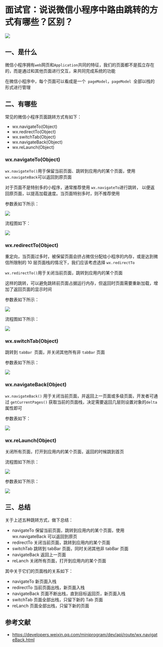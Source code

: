 # 面试官：说说微信小程序中路由跳转的方式有哪些？区别？



 ![](https://static.vue-js.com/52bd3820-31a5-11ec-8e64-91fdec0f05a1.png)



## 一、是什么

微信小程序拥有`web`网页和`Application`共同的特征，我们的页面都不是孤立存在的，而是通过和其他页面进行交互，来共同完成系统的功能

在微信小程序中，每个页面可以看成是一个` pageModel`，`pageModel `全部以栈的形式进行管理



## 二、有哪些

常见的微信小程序页面跳转方式有如下：

- wx.navigateTo(Object)
- wx.redirectTo(Object)
- wx.switchTab(Object)
- wx.navigateBack(Object)
- wx.reLaunch(Object)



### wx.navigateTo(Object)

`wx.navigateTo()`用于保留当前页面、跳转到应用内的某个页面，使用 `wx.navigateBack`可以返回到原页面

对于页面不是特别多的小程序，通常推荐使用 `wx.navigateTo`进行跳转， 以便返回原页面，以提高加载速度。当页面特别多时，则不推荐使用

参数表如下所示：

 ![](https://static.vue-js.com/5e524ea0-31a5-11ec-8e64-91fdec0f05a1.png)

流程图如下：

 ![](https://static.vue-js.com/68f033e0-31a5-11ec-8e64-91fdec0f05a1.png)



### wx.redirectTo(Object)

重定向，当页面过多时，被保留页面会挤占微信分配给小程序的内存，或是达到微信所限制的 10 层页面栈的情况下，我们应该考虑选择 `wx.redirectTo`

`wx.redirectTo()`用于关闭当前页面，跳转到应用内的某个页面

这样的跳转，可以避免跳转前页面占据运行内存，但返回时页面需要重新加载，增加了返回页面的显示时间

参数表如下所示：

 ![](https://static.vue-js.com/76066c20-31a5-11ec-8e64-91fdec0f05a1.png)

流程图如下所示：

 ![](https://static.vue-js.com/828c4b40-31a5-11ec-a752-75723a64e8f5.png)



### wx.switchTab(Object)

跳转到 `tabBar `页面，并关闭其他所有非 `tabBar` 页面

参数表如下所示：

 ![](https://static.vue-js.com/968869d0-31a5-11ec-a752-75723a64e8f5.png)



### wx.navigateBack(Object)

`wx.navigateBack()` 用于关闭当前页面，并返回上一页面或多级页面，开发者可通过 `getCurrentPages()` 获取当前的页面栈，决定需要返回几层则设置对象的`delta`属性即可

参数表如下：

 ![](https://static.vue-js.com/a28d8030-31a5-11ec-a752-75723a64e8f5.png)



### wx.reLaunch(Object)

关闭所有页面，打开到应用内的某个页面，返回的时候跳到首页

流程图如下所示：

 ![](https://static.vue-js.com/accca3a0-31a5-11ec-8e64-91fdec0f05a1.png)

参数表如下所示：

 ![](https://static.vue-js.com/b98c7e80-31a5-11ec-8e64-91fdec0f05a1.png)







## 三、总结

关于上述五种跳转方式，做下总结：

- navigateTo 保留当前页面，跳转到应用内的某个页面，使用 wx.navigateBack 可以返回到原页
- redirectTo 关闭当前页面，跳转到应用内的某个页面
- switchTab 跳转到 tabBar 页面，同时关闭其他非 tabBar 页面
- navigateBack 返回上一页面
- reLanch 关闭所有页面，打开到应用内的某个页面

其中关于它们的页面栈的关系如下：

- navigateTo 新页面入栈
- redirectTo 当前页面出栈，新页面入栈
- navigateBack 页面不断出栈，直到目标返回页，新页面入栈
- switchTab 页面全部出栈，只留下新的 Tab 页面
- reLanch 页面全部出栈，只留下新的页面



## 参考文献

- https://developers.weixin.qq.com/miniprogram/dev/api/route/wx.navigateBack.html
